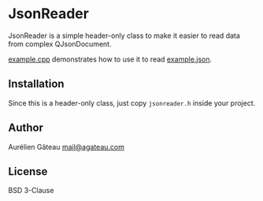 # JsonReader

JsonReader is a simple header-only class to make it easier to read data from
complex QJsonDocument.

[example.cpp](example.cpp) demonstrates how to use it to read
[example.json](example.json).

## Installation

Since this is a header-only class, just copy `jsonreader.h` inside your
project.

## Author

Aurélien Gâteau <mail@agateau.com>

## License

BSD 3-Clause
